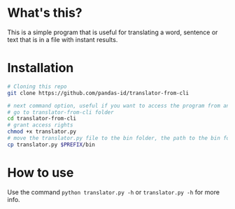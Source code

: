 # What's this?

This is a simple program that is useful for translating
a word, sentence or text that is in a file
with instant results.

# Installation

``` bash
# Cloning this repo
git clone https://github.com/pandas-id/translator-from-cli

# next command option, useful if you want to access the program from any directory
# go to translator-from-cli folder
cd translator-from-cli
# grant access rights
chmod +x translator.py
# move the translator.py file to the bin folder, the path to the bin folder may be different
cp translator.py $PREFIX/bin
```

# How to use

Use the command `python translator.py -h` or `translator.py -h` for more info.
